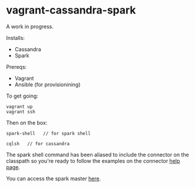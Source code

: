 vagrant-cassandra-spark
=======================

A work in progress.

Installs:
* Cassandra
* Spark

Prereqs:
* Vagrant
* Ansible (for provisionining)

To get going:
```
vagrant up
vagrant ssh
```

Then on the box:

```
spark-shell   // for spark shell

cqlsh   // for cassandra
```

The spark shell command has been aliased to include the connector on the classpath so you're ready to follow the examples on the connector [help page](https://github.com/datastax/spark-cassandra-connector/blob/master/doc/2_loading.md).

You can access the spark master [here](http://192.168.10.11:8080/).
